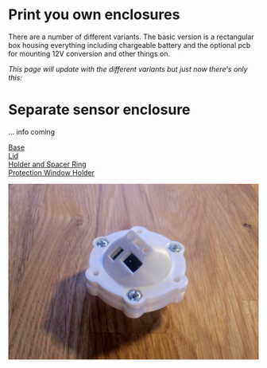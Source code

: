 # Print you own enclosures

There are a number of different variants. The basic version is a rectangular box housing everything including chargeable battery and the optional pcb for mounting 12V conversion and other things on.

_This page will update with the different variants but just now there's only this:_

# Separate sensor enclosure

... info coming

<a href=printables/Minisensor%20Base.stl>Base</a>  
<a href=printables/Minisensor%20Lid.stl>Lid</a>  
<a href=printables/Minisensor%20Holder%20and%20Spacer%20Ring.stl>Holder and Spacer Ring</a>  
<a href=printables/Minisensor%20Protection%20Window%20Holder.stl>Protection Window Holder</a>  

<img src="images/minisensor.jpg">
